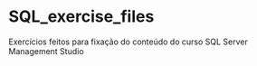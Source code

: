 # SQL_exercise_files
Exercícios feitos para fixação do conteúdo do curso SQL Server Management Studio
